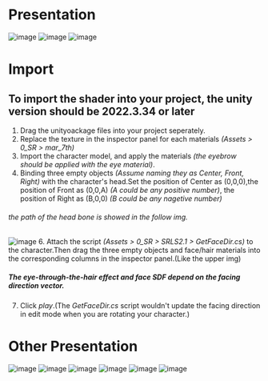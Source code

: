 # Presentation
![image](SRLS2.1.3/img/capture187.png)
![image](SRLS2.1.3/img/capture173.png)
![image](SRLS2.1.3/img/capture169.png)

# Import
## To import the shader into your project, the unity version should be 2022.3.34 or later
1. Drag the unityoackage files into your project seperately.
2. Replace the texture in the inspector panel for each materials _(Assets > 0_SR > mar_7th)_
3. Import the character model, and apply the materials _(the eyebrow should be applied with the eye material)_.
4. Binding three empty objects _(Assume naming they as Center, Front, Right)_ with the character's head.Set the position of Center as (0,0,0),the position of Front as (0,0,A)  _(A could be any positive number)_, the position of Right as (B,0,0) _(B could be any nagetive number)_
###### the path of the head bone is showed in the follow img.
![image](SRLS2.1.3/img/Show.png)
6. Attach the script _(Assets > 0_SR > SRLS2.1 > GetFaceDir.cs)_ to the character.Then drag the three empty objects and face/hair materials into the corresponding columns in the inspector panel.(Like the upper img)
##### The eye-through-the-hair effect and face SDF depend on the facing direction vector.
7. Click _play_.(The _GetFaceDir.cs_ script wouldn't update the facing direction in edit mode when you are rotating your character.)

# Other Presentation
![image](SRLS2.1.3/img/capture175.png)
![image](SRLS2.1.3/img/capture183.png)
![image](SRLS2.1.3/img/capture171.png)
![image](SRLS2.1.3/img/capture167.png)
![image](SRLS2.1.3/img/capture177.png)
![image](SRLS2.1.3/img/capture179.png)

